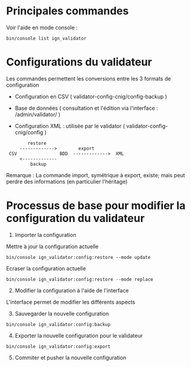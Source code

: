 # Principales commandes

Voir l'aide en mode console :

```
bin/console list ign_validator
```

# Configurations du validateur

Les commandes permettent les conversions entre les 3 formats de configuration

- Configuration en CSV ( validator-config-cnig/config-backup )

- Base de données ( consultation et l'édition via l'interface : <gpu-site>/admin/validator/ )

- Configuration XML : utilisée par le validator ( validator-config-cnig/config )

```
        restore             
     ------------->        export
 CSV                BDD  ------------->  XML
     <-------------     
         backup 
```

Remarque : La commande import, symétrique à export, existe; mais peut perdre des informations (en particulier l'héritage)


# Processus de base pour modifier la configuration du validateur

1. Importer la configuration

Mettre à jour la configuration actuelle
```
bin/console ign_validator:config:restore --mode update
```

Ecraser la configuration actuelle
```
bin/console ign_validator:config:restore --mode replace
```

2. Modifier la configuration à l'aide de l'interface

L'interface permet de modifier les différents aspects

3. Sauvegarder la nouvelle configuration

```
bin/console ign_validator:config:backup
```

4. Exporter la nouvelle configuration pour le validateur

```
bin/console ign_validator:config:export
```

5. Commiter et pusher la nouvelle configuration
